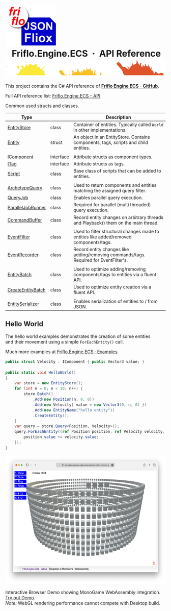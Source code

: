 # ![logo](docs/images/Json-Fliox.svg)   **Friflo.Engine.ECS  ·  API Reference**![SPLASH](docs/images/paint-splatter.svg)


This project contains the C# API reference of [**Friflo Engine ECS - GitHub**](https://github.com/friflo/Friflo.Json.Fliox/blob/main/Engine/README.md).    

Full API reference list: [Friflo.Engine.ECS - API](api/Friflo.Engine.ECS.md)

Common used structs and classes.

| Type                                          |           | Description
| --------------------------------------------- | --------- | -----------------------------
| [EntityStore](api/EntityStore.md)             | class     | Container of entities. Typically called `World` in other implementations.
| [Entity](api/Entity.md)                       | struct    | An object in an EntityStore. Contains components, tags, scripts and child entities.
|                                               |           |
| [IComponent](api/IComponent.md)               | interface | Attribute structs as component types.
| [ITag](api/ITag.md)                           | interface | Attribute structs as tags.
| [Script](api/Script.md)                       | class     | Base class of scripts that can be added to entities.
|                                               |           |
| [ArchetypeQuery](api/ArchetypeQuery.md)       | class     | Used to return components and entities matching the assigned query filter.
| [QueryJob](api/QueryJob.md)                   | class     | Enables parallel query execution.
| [ParallelJobRunner](api/ParallelJobRunner.md) | class     | Required for parallel (multi threaded) query execution.
| [CommandBuffer](api/CommandBuffer.md)         | class     | Record entity changes on arbitrary threads and Playback() them on the main thread.
|                                               |           |
| [EventFilter](api/EventFilter.md)             | class     | Used to filter structural changes made to entities like added/removed components/tags.
| [EventRecorder](api/EventRecorder.md)         | class     | Record entity changes like adding/removing commands/tags. Required for EventFilter's.
|                                               |           |
| [EntityBatch](api/EntityBatch.md)             | class     | Used to optimize adding/removing components/tags to entities via a fluent API.
| [CreateEntityBatch](api/CreateEntityBatch.md) | class     | Used to optimize entity creation via a fluent API.
|                                               |           |
| [EntitySerializer](api/EntitySerializer.md)   | class     | Enables serialization of entities to / from JSON.


## Hello World

The hello world examples demonstrates the creation of some entities  
and their movement using a simple `ForEachEntity()` call.  

Much more examples at [Friflo.Engine.ECS · Examples](https://github.com/friflo/Friflo.Json.Fliox/blob/main/Engine/README.md#examples)

```csharp
public struct Velocity : IComponent { public Vector3 value; }

public static void HelloWorld()
{
    var store = new EntityStore();
    for (int n = 0; n < 10; n++) {
        store.Batch()
            .Add(new Position(n, 0, 0))
            .Add(new Velocity{ value = new Vector3(0, n, 0) })
            .Add(new EntityName("hello entity"))
            .CreateEntity();
    }
    var query = store.Query<Position, Velocity>();
    query.ForEachEntity((ref Position position, ref Velocity velocity, Entity entity) => {
        position.value += velocity.value;
    });
}
```

<a href="https://sdl-wasm-sample-web.vercel.app/docs/MonoGame/">
<img src="https://raw.githubusercontent.com/friflo/Friflo.Engine-docs/main/docs/images/MonoGame-wasm.png" width="600" height="405"/>
</a>

Interactive Browser Demo showing MonoGame WebAssembly integration. [Try out Demo](https://sdl-wasm-sample-web.vercel.app/docs/MonoGame/).  
*Note:* WebGL rendering performance cannot compete with Desktop build.